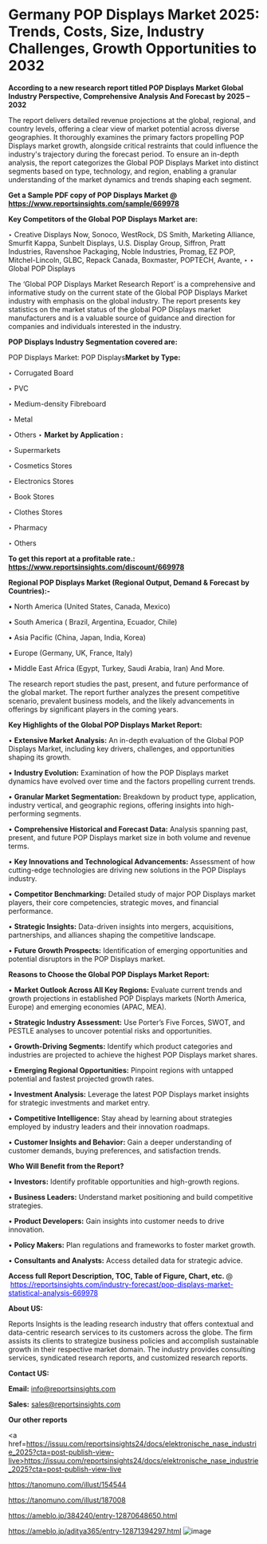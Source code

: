 # Germany POP Displays Market 2025: Trends, Costs, Size, Industry Challenges, Growth Opportunities to 2032

<strong>According to a new research report titled POP Displays Market Global Industry Perspective, Comprehensive Analysis And Forecast by 2025 – 2032</strong>

The report delivers detailed revenue projections at the global, regional, and country levels, offering a clear view of market potential across diverse geographies. It thoroughly examines the primary factors propelling POP Displays market growth, alongside critical restraints that could influence the industry's trajectory during the forecast period. To ensure an in-depth analysis, the report categorizes the Global POP Displays Market into distinct segments based on type, technology, and region, enabling a granular understanding of the market dynamics and trends shaping each segment.

<strong>Get a Sample PDF copy of POP Displays Market </strong><strong>@<a href=https://www.reportsinsights.com/sample/669978 style=color:#0000ff;> https://www.reportsinsights.com/sample/669978</a></strong></font>

<strong>Key Competitors of the Global POP Displays Market are:</strong>

‣ Creative Displays Now, Sonoco, WestRock, DS Smith, Marketing Alliance, Smurfit Kappa, Sunbelt Displays, U.S. Display Group, Siffron, Pratt Industries, Ravenshoe Packaging, Noble Industries, Promag, EZ POP, Mitchel-Lincoln, GLBC, Repack Canada, Boxmaster, POPTECH, Avante,
‣ 
‣ Global POP Displays

The ‘Global POP Displays Market Research Report’ is a comprehensive and informative study on the current state of the Global POP Displays Market industry with emphasis on the global industry. The report presents key statistics on the market status of the global POP Displays market manufacturers and is a valuable source of guidance and direction for companies and individuals interested in the industry.

<strong>POP Displays Industry Segmentation covered are:</strong>

POP Displays Market: 
POP Displays<strong>Market by Type:</strong>

‣ Corrugated Board

‣ PVC

‣ Medium-density Fibreboard

‣ Metal

‣ Others
‣ 
<strong>Market by Application :</strong>

‣ Supermarkets

‣ Cosmetics Stores

‣ Electronics Stores

‣ Book Stores

‣ Clothes Stores

‣ Pharmacy

‣ Others

<strong>To get this report at a profitable rate.: <a href=https://www.reportsinsights.com/discount/669978 style=color:#0000ff;>https://www.reportsinsights.com/discount/669978</a></strong></font>

<strong>Regional POP Displays Market (Regional Output, Demand &amp; Forecast by Countries):-</strong>

• North America (United States, Canada, Mexico)

• South America ( Brazil, Argentina, Ecuador, Chile)

• Asia Pacific (China, Japan, India, Korea)

• Europe (Germany, UK, France, Italy)

• Middle East Africa (Egypt, Turkey, Saudi Arabia, Iran) And More.

The research report studies the past, present, and future performance of the global market. The report further analyzes the present competitive scenario, prevalent business models, and the likely advancements in offerings by significant players in the coming years.

<strong>Key Highlights of the Global POP Displays Market Report:</strong>

• <strong>Extensive Market Analysis:</strong> An in-depth evaluation of the Global POP Displays Market, including key drivers, challenges, and opportunities shaping its growth.

• <strong>Industry Evolution:</strong> Examination of how the POP Displays market dynamics have evolved over time and the factors propelling current trends.

• <strong>Granular Market Segmentation:</strong> Breakdown by product type, application, industry vertical, and geographic regions, offering insights into high-performing segments.

• <strong>Comprehensive Historical and Forecast Data:</strong> Analysis spanning past, present, and future POP Displays market size in both volume and revenue terms.

• <strong>Key Innovations and Technological Advancements:</strong> Assessment of how cutting-edge technologies are driving new solutions in the POP Displays industry.

• <strong>Competitor Benchmarking:</strong> Detailed study of major POP Displays market players, their core competencies, strategic moves, and financial performance.

• <strong>Strategic Insights:</strong> Data-driven insights into mergers, acquisitions, partnerships, and alliances shaping the competitive landscape.

• <strong>Future Growth Prospects:</strong> Identification of emerging opportunities and potential disruptors in the POP Displays market.

<strong>Reasons to Choose the Global POP Displays Market Report:</strong>

• <strong>Market Outlook Across All Key Regions:</strong> Evaluate current trends and growth projections in established POP Displays markets (North America, Europe) and emerging economies (APAC, MEA).

• <strong>Strategic Industry Assessment:</strong> Use Porter’s Five Forces, SWOT, and PESTLE analyses to uncover potential risks and opportunities.

• <strong>Growth-Driving Segments:</strong> Identify which product categories and industries are projected to achieve the highest POP Displays market shares.

• <strong>Emerging Regional Opportunities:</strong> Pinpoint regions with untapped potential and fastest projected growth rates.

• <strong>Investment Analysis:</strong> Leverage the latest POP Displays market insights for strategic investments and market entry.

• <strong>Competitive Intelligence:</strong> Stay ahead by learning about strategies employed by industry leaders and their innovation roadmaps.

• <strong>Customer Insights and Behavior:</strong> Gain a deeper understanding of customer demands, buying preferences, and satisfaction trends.

<strong>Who Will Benefit from the Report?</strong>

• <strong>Investors:</strong> Identify profitable opportunities and high-growth regions.

• <strong>Business Leaders:</strong> Understand market positioning and build competitive strategies.

• <strong>Product Developers:</strong> Gain insights into customer needs to drive innovation.

• <strong>Policy Makers:</strong> Plan regulations and frameworks to foster market growth.

• <strong>Consultants and Analysts:</strong> Access detailed data for strategic advice.
</ul>
<strong>Access full Report Description, TOC, Table of Figure, Chart, etc. </strong>@  <a href=https://reportsinsights.com/industry-forecast/pop-displays-market-statistical-analysis-669978 style=color:#0000ff;>https://reportsinsights.com/industry-forecast/pop-displays-market-statistical-analysis-669978</a></font>

<strong><strong>About US</strong>:</strong>

Reports Insights is the leading research industry that offers contextual and data-centric research services to its customers across the globe. The firm assists its clients to strategize business policies and accomplish sustainable growth in their respective market domain. The industry provides consulting services, syndicated research reports, and customized research reports.

<strong>Contact US:</strong>

<p class=""""><b>Email:</b> <a href=mailto:info@reportsinsights.com>info@reportsinsights.com</a></p>
<p class=""""><b>Sales:</b> <a href=mailto:sales@reportsinsights.com>sales@reportsinsights.com</a></p>

<strong>Our other reports</strong>

<a href=https://issuu.com/reportsinsights24/docs/elektronische_nase_industrie_2025?cta=post-publish-view-live>https://issuu.com/reportsinsights24/docs/elektronische_nase_industrie_2025?cta=post-publish-view-live</a>

<a href=https://tanomuno.com/illust/154544>https://tanomuno.com/illust/154544</a>

<a href=https://tanomuno.com/illust/187008>https://tanomuno.com/illust/187008</a>

<a href=https://ameblo.jp/384240/entry-12870648650.html>https://ameblo.jp/384240/entry-12870648650.html</a>

<a href=https://ameblo.jp/aditya365/entry-12871394297.html>https://ameblo.jp/aditya365/entry-12871394297.html</a>
![image](https://github.com/user-attachments/assets/6acfc96a-0860-452a-93ec-7e51271b8923)

